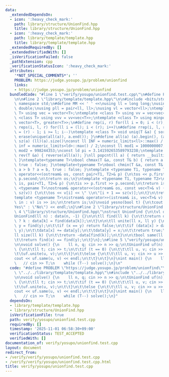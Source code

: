 ```yaml
---
data:
  _extendedDependsOn:
  - icon: ':heavy_check_mark:'
    path: library/structure/UnionFind.hpp
    title: library/structure/UnionFind.hpp
  - icon: ':heavy_check_mark:'
    path: library/template/template.hpp
    title: library/template/template.hpp
  _extendedRequiredBy: []
  _extendedVerifiedWith: []
  _isVerificationFailed: false
  _pathExtension: cpp
  _verificationStatusIcon: ':heavy_check_mark:'
  attributes:
    '*NOT_SPECIAL_COMMENTS*': ''
    PROBLEM: https://judge.yosupo.jp/problem/unionfind
    links:
    - https://judge.yosupo.jp/problem/unionfind
  bundledCode: "#line 1 \"verify/yosupo/unionfind.test.cpp\"\n#define PROBLEM \"https://judge.yosupo.jp/problem/unionfind\"\
    \n\n#line 2 \"library/template/template.hpp\"\n\n#include <bits/stdc++.h>\nusing\
    \ namespace std;\n#define MM << ' ' <<\nusing ll = long long;\nusing ld = long\
    \ double;\nusing pll = pair<ll, ll>;\nusing vl = vector<ll>;\ntemplate <class\
    \ T> using vec = vector<T>;\ntemplate <class T> using vv = vec<vec<T>>;\ntemplate\
    \ <class T> using vvv = vv<vec<T>>;\ntemplate <class T> using minpq = priority_queue<T,\
    \ vector<T>, greater<T>>;\n#define rep(i, r) for(ll i = 0; i < (r); i++)\n#define\
    \ reps(i, l, r) for(ll i = (l); i < (r); i++)\n#define rrep(i, l, r) for(ll i\
    \ = (r) - 1; i >= l; i--)\ntemplate <class T> void uniq(T &a) { sort(all(a));\
    \ erase(unique(all(a)), a.end()); }\n#define all(a) (a).begin(), (a).end()\n#define\
    \ sz(a) (ll)(a).size()\nconst ll INF = numeric_limits<ll>::max() / 4;\nconst ld\
    \ inf = numeric_limits<ld>::max() / 2;\nconst ll mod1 = 1000000007;\nconst ll\
    \ mod2 = 998244353;\nconst ld pi = 3.141592653589793238;\ntemplate <class T> void\
    \ rev(T &a) { reverse(all(a)); }\nll popcnt(ll a) { return __builtin_popcountll(a);\
    \ }\ntemplate<typename T>\nbool chmax(T &a, const T& b) { return a < b ? a = b,\
    \ true : false; }\ntemplate<typename T>\nbool chmin(T &a, const T& b) { return\
    \ a > b ? a = b, true : false; }\ntemplate <typename T1, typename T2>\nostream&\
    \ operator<<(ostream& os, const pair<T1, T2>& p) {\n\tos << p.first << \" \" <<\
    \ p.second;\n\treturn os;\n}\ntemplate <typename T1, typename T2>\nistream& operator>>(istream&\
    \ is, pair<T1, T2>& p) {\n\tis >> p.first >> p.second;\n\treturn is;\n}\ntemplate\
    \ <typename T>\nostream& operator<<(ostream& os, const vec<T>& v) {\n\trep(i,\
    \ sz(v)) {\n\t\tos << v[i] << \" \\n\"[i + 1 == sz(v)];\n\t}\n\treturn os;\n}\n\
    template <typename T>\nistream& operator>>(istream& is, vec<T>& v) {\n\tfor (T&\
    \ in : v) is >> in;\n\treturn is;\n}\nvoid yesno(bool t) {\n\tcout << (t ? \"\
    Yes\" : \"No\") << endl;\n}\n#line 2 \"library/structure/UnionFind.hpp\"\n\n#line\
    \ 4 \"library/structure/UnionFind.hpp\"\nstruct UnionFind {\n\tvl data;\n\n\t\
    UnionFind(ll n) : data(n, -1) {}\n\n\tll find(ll k) {\n\t\treturn data[k] < 0\
    \ ? k : data[k] = find(data[k]);\n\t}\n\n\tll unite(ll x, ll y) {\n\t\tx = find(x),\
    \ y = find(y);\n\t\tif (x == y) return false;\n\t\tif (data[x] > data[y]) swap(x,\
    \ y);\n\t\tdata[x] += data[y];\n\t\tdata[y] = x;\n\t\treturn true;\n\t}\n\n\t\
    ll size(ll k) {\n\t\treturn -data[find(k)];\n\t}\n\n\tbool same(ll x, ll y) {\n\
    \t\treturn find(x) == find(y);\n\t}\n};\n#line 5 \"verify/yosupo/unionfind.test.cpp\"\
    \n\nvoid solve() {\n    ll n, q; cin >> n >> q;\n\tUnionFind uf(n);\n\twhile (q--)\
    \ {\n\t\tll t; cin >> t;\n\t\tif (t == 0) {\n\t\t\tll u, v; cin >> u >> v;\n\t\
    \t\tuf.unite(u, v);\n\t\t}\n\t\telse {\n\t\t\tll u, v; cin >> u >> v;\n\t\t\t\
    cout << uf.same(u, v) << endl;\n\t\t}\n\t}\n}\nint main() {\n    ll T = 1;\n \
    \   // cin >> T;\n    while (T--) solve();\n}\n"
  code: "#define PROBLEM \"https://judge.yosupo.jp/problem/unionfind\"\n\n#include\
    \ \"../../library/template/template.hpp\"\n#include \"../../library/structure/UnionFind.hpp\"\
    \n\nvoid solve() {\n    ll n, q; cin >> n >> q;\n\tUnionFind uf(n);\n\twhile (q--)\
    \ {\n\t\tll t; cin >> t;\n\t\tif (t == 0) {\n\t\t\tll u, v; cin >> u >> v;\n\t\
    \t\tuf.unite(u, v);\n\t\t}\n\t\telse {\n\t\t\tll u, v; cin >> u >> v;\n\t\t\t\
    cout << uf.same(u, v) << endl;\n\t\t}\n\t}\n}\nint main() {\n    ll T = 1;\n \
    \   // cin >> T;\n    while (T--) solve();\n}"
  dependsOn:
  - library/template/template.hpp
  - library/structure/UnionFind.hpp
  isVerificationFile: true
  path: verify/yosupo/unionfind.test.cpp
  requiredBy: []
  timestamp: '2025-11-01 06:58:30+09:00'
  verificationStatus: TEST_ACCEPTED
  verifiedWith: []
documentation_of: verify/yosupo/unionfind.test.cpp
layout: document
redirect_from:
- /verify/verify/yosupo/unionfind.test.cpp
- /verify/verify/yosupo/unionfind.test.cpp.html
title: verify/yosupo/unionfind.test.cpp
---
```

